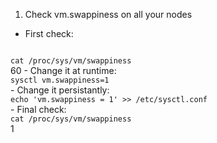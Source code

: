 1. Check vm.swappiness on all your nodes
- First check:
<code>
cat /proc/sys/vm/swappiness
</code>
60
- Change it at runtime:
<code>
sysctl vm.swappiness=1
</code>
- Change it persistantly:
<code>
echo 'vm.swappiness = 1' >> /etc/sysctl.conf
</code>
- Final check:
<code>
cat /proc/sys/vm/swappiness
</code>
1